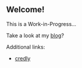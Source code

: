 ## Welcome!

This is a Work-in-Progress...

Take a look at my [blog](https://coder-rg.github.io/blog/)?

Additional links:
- [credly](https://www.credly.com/users/rishabh-goel.6420cb0e)
